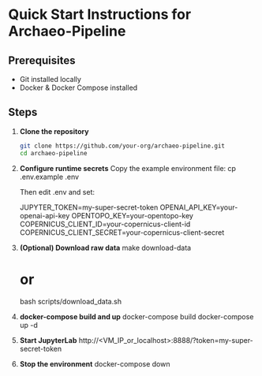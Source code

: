# Quick Start Instructions for Archaeo-Pipeline

## Prerequisites
- Git installed locally  
- Docker & Docker Compose installed  

## Steps

1. **Clone the repository**  
   ```bash
   git clone https://github.com/your-org/archaeo-pipeline.git
   cd archaeo-pipeline

2. **Configure runtime secrets**
    Copy the example environment file:
    cp .env.example .env

    Then edit .env and set:

    JUPYTER_TOKEN=my-super-secret-token
    OPENAI_API_KEY=your-openai-api-key
    OPENTOPO_KEY=your-opentopo-key
    COPERNICUS_CLIENT_ID=your-copernicus-client-id
    COPERNICUS_CLIENT_SECRET=your-copernicus-client-secret

3. **(Optional) Download raw data**
    make download-data
    # or
    bash scripts/download_data.sh

4. **docker-compose build and up**
    docker-compose build
    docker-compose up -d

5. **Start JupyterLab**
    http://<VM_IP_or_localhost>:8888/?token=my-super-secret-token

6. **Stop the environment**
    docker-compose down
    









